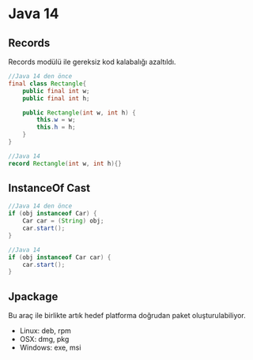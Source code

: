 # Java 14
## Records
Records modülü ile gereksiz kod kalabalığı azaltıldı.
```java
//Java 14 den önce
final class Rectangle{
    public final int w;
    public final int h;

    public Rectangle(int w, int h) {
        this.w = w;
        this.h = h;
    }
}
```
```java
//Java 14
record Rectangle(int w, int h){}
```
## InstanceOf Cast
```java
//Java 14 den önce
if (obj instanceof Car) {
    Car car = (String) obj;
	car.start();
}
```
```java
//Java 14
if (obj instanceof Car car) {
	car.start();
}
```
## Jpackage
Bu araç ile birlikte artık hedef platforma doğrudan paket oluşturulabiliyor.

- Linux: deb, rpm
- OSX: dmg, pkg
- Windows: exe, msi

